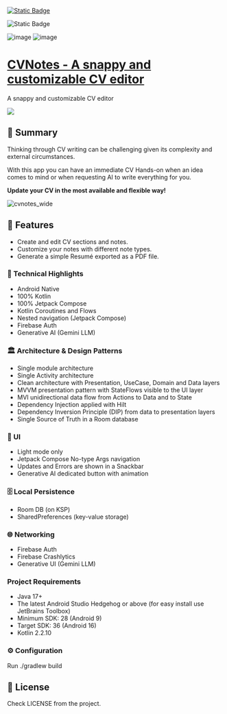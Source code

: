 [![Static Badge](https://img.shields.io/badge/release%20-%20v1.1.1%20-%20%231082C3)](https://github.com/revs87/cvnotes-and/releases/tag/v1.1.1)

![Static Badge](https://img.shields.io/badge/License%20-%20Apache%202.0%20-%20%231082C3)

![image](https://img.shields.io/badge/Kotlin-0095D5?&style=for-the-badge&logo=kotlin&logoColor=white)
![image](https://img.shields.io/badge/firebase-ffca28?style=for-the-badge&logo=firebase&logoColor=black)


# [CVNotes - A snappy and customizable CV editor](https://play.google.com/store/apps/details?id=pt.rvcoding.cvnotes)
A snappy and customizable CV editor

[<img src="https://lh3.googleusercontent.com/q1k2l5CwMV31JdDXcpN4Ey7O43PxnjAuZBTmcHEwQxVuv_2wCE2gAAQMWxwNUC2FYEOnYgFPOpw6kmHJWuEGeIBLTj9CuxcOEeU8UXyzWJq4NJM3lg=s0">](https://play.google.com/store/apps/details?id=pt.rvcoding.cvnotes)


## 📜 Summary

Thinking through CV writing can be challenging given its complexity and external circumstances.

With this app you can have an immediate CV Hands-on when an idea comes to mind or when requesting AI to write everything for you.

**Update your CV in the most available and flexible way!**

![cvnotes_wide](https://github.com/revs87/cvnotes-and/assets/556860/0ce3dd39-3b31-4e92-b39b-827c23ec5598)


## 📌 Features

- Create and edit CV sections and notes.
- Customize your notes with different note types.
- Generate a simple Resumé exported as a PDF file.


### 🚀 Technical Highlights
- Android Native
- 100% Kotlin
- 100% Jetpack Compose
- Kotlin Coroutines and Flows
- Nested navigation (Jetpack Compose)
- Firebase Auth
- Generative AI (Gemini LLM)


### 🏛️ Architecture & Design Patterns

- Single module architecture
- Single Activity architecture
- Clean architecture with Presentation, UseCase, Domain and Data layers
- MVVM presentation pattern with StateFlows visible to the UI layer
- MVI unidirectional data flow from Actions to Data and to State
- Dependency Injection applied with Hilt
- Dependency Inversion Principle (DIP) from data to presentation layers
- Single Source of Truth in a Room database


### 📲 UI

- Light mode only
- Jetpack Compose No-type Args navigation
- Updates and Errors are shown in a Snackbar
- Generative AI dedicated button with animation


### 🗄️ Local Persistence

- Room DB (on KSP)
- SharedPreferences (key-value storage)


### 🌐 Networking

- Firebase Auth
- Firebase Crashlytics
- Generative UI (Gemini LLM)


### Project Requirements

- Java 17+
- The latest Android Studio Hedgehog or above (for easy install use JetBrains Toolbox)
- Minimum SDK: 28 (Android 9)
- Target SDK: 36 (Android 16)
- Kotlin 2.2.10


### ⚙️ Configuration

Run ./gradlew build


## 🧾 License

Check LICENSE from the project.

